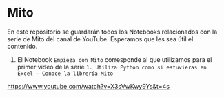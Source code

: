 # Mito
En este repositorio se guardarán todos los Notebooks relacionados con la serie de Mito del canal de YouTube. Esperamos que les sea útil el contenido.

1. El Notebook ``Empieza con Mito`` corresponde al que utilizamos para el primer video de la serie ``1. Utiliza Python como si estuvieras en Excel - Conoce la librería Mito``

https://www.youtube.com/watch?v=X3sVwKwy9Ys&t=4s
